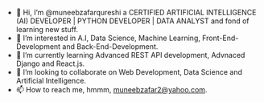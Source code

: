 - 👋 Hi, I’m @muneebzafarqureshi a CERTIFIED ARTIFICIAL INTELLIGENCE (AI) DEVELOPER | PYTHON DEVELOPER | DATA ANALYST and fond of learning new stuff.
- 👀 I’m interested in A.I, Data Science, Machine Learning, Front-End-Development and Back-End-Development.
- 🌱 I’m currently learning Advanced REST API development, Advnaced Django and React.js.
- 💞️ I’m looking to collaborate on Web Development, Data Science and Artificial Intelligence.
- 📫 How to reach me, hmmm, muneebzafar2@yahoo.com.

<!---
muneebzafarqureshi/muneebzafarqureshi is a ✨ special ✨ repository because its `README.md` (this file) appears on your GitHub profile.
You can click the Preview link to take a look at your changes.
--->
